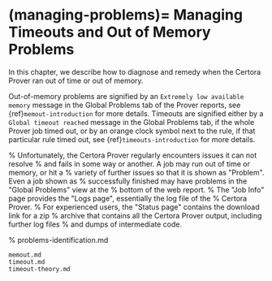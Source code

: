(managing-problems)=
Managing Timeouts and Out of Memory Problems
============================================

In this chapter, we describe how to diagnose and remedy when the Certora Prover
ran out of time or out of memory.

Out-of-memory problems are signified by an `Extremely low available memory`
message in the Global Problems tab of the Prover reports, see
{ref}`memout-introduction` for more details. Timeouts are signified either by a
`Global timeout reached` message in the Global Problems tab, if the whole Prover
job timed out, or by an orange clock symbol next to the rule, if that
particular rule timed out, see {ref}`timeouts-introduction` for more details.

% Unfortunately, the Certora Prover regularly encounters issues it can not resolve
% and fails in some way or another. A job may run out of time or memory, or hit a
% variety of further issues so that it is shown as "Problem". Even a job shown as
% successfully finished may have problems in the "Global Problems" view at the
% bottom of the web report.
% The "Job Info" page provides the "Logs page", essentially the log file of the
% Certora Prover.
% For experienced users, the "Status page" contains the download link for a zip
% archive that contains all the Certora Prover output, including further log files
% and dumps of intermediate code.


% problems-identification.md

```{toctree}
memout.md
timeout.md
timeout-theory.md
```




